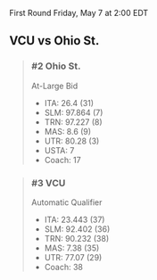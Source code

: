 First Round
Friday, May 7 at 2:00 EDT
## VCU vs Ohio St.

> ### #2 Ohio St.  
> At-Large Bid  
> - ITA: 26.4 (31)  
> - SLM: 97.864 (7)  
> - TRN: 97.227 (8)  
> - MAS: 8.6 (9)  
> - UTR: 80.28 (3)  
> - USTA: 7  
> - Coach: 17  

> ### #3 VCU  
> Automatic Qualifier  
> - ITA: 23.443 (37)  
> - SLM: 92.402 (36)  
> - TRN: 90.232 (38)  
> - MAS: 7.38 (35)  
> - UTR: 77.07 (29)  
> - Coach: 38  